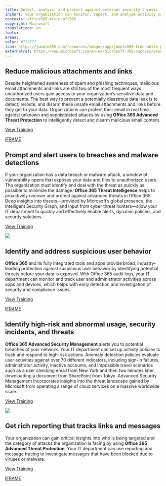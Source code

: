 ```yaml
---
title: Detect, analyze, and protect against external security threats
inshort: Your organization can monitor, report, and analyze activity so it can react promptly to detect and protect against external security threats to organization and client data.
contexts: office365,microsoft365
copyright: Microsoft
translations: en
tools: 
areas: 
color: #777777
icon: https://jumpto365.com/resources/images/app/jumpto365-Icon-white.png
externalref: https://www.microsoft.com/en-us/microsoft-365/success/productivitylibrary/detect-analyze-and-protect-against-external-security-threats
---
```


## Reduce malicious attachments and links

Despite heightened awareness of spam and phishing techniques, malicious email attachments and links are still two of the most frequent ways unauthorized users gain access to your organization’s sensitive data and documents. The best way to prevent a potentially disastrous data leak is to detect, reroute, and disarm these unsafe email attachments and links before they get to your data. Organizations can protect their email in real time against unknown and sophisticated attacks by using **Office 365 Advanced Threat Protection** to intelligently detect and disarm malicious email content.

[View Training](https://support.office.com/article/ATP-safe-attachments-in-Office-365-6e13311e-92ae-495e-a619-56d770199170)

[IFRAME](https://www.microsoft.com/en-us/videoplayer/embed/RE1Tzhy)

## Prompt and alert users to breaches and malware detections

If your organization has a data breach or malware attack, a window of vulnerability opens that exposes your data and files to unauthorized users. The organization must identify and deal with the threat as quickly as possible to minimize the damage. **Office 365 Threat Intelligence** helps to proactively uncover and protect against advanced threats in Office 365. Deep insights into threats—provided by Microsoft’s global presence, the Intelligent Security Graph, and input from cyber threat hunters—allow your IT department to quickly and effectively enable alerts, dynamic policies, and security solutions.

[View Training](https://support.office.com/article/Office-365-Threat-Intelligence-overview-32405DA5-BEE1-4A4B-82E5-8399DF94C512)

![](http://img-prod-cms-rt-microsoft-com.akamaized.net/cms/api/am/imageFileData/RE1MPoY?ver=c12f)

## Identify and address suspicious user behavior

**Office 365** and its fully integrated tools and apps provide broad, industry-leading protection against suspicious user behavior by identifying potential threats before your data is exposed. With Office 365 audit logs, your IT department can monitor and track user and administrator activities across apps and devices, which helps with early detection and investigation of security and compliance issues.

[View Training](https://support.office.com/article/Search-the-audit-log-in-the-Office-365-Security-Compliance-Center-0d4d0f35-390b-4518-800e-0c7ec95e946c)

[IFRAME](https://www.microsoft.com/en-us/videoplayer/embed/RE1UzS8)

## Identify high-risk and abnormal usage, security incidents, and threats

**Office 365 Advanced Security Management** alerts you to potential breaches of your network. Your IT department can set up activity policies to track and respond to high-risk actions. Anomaly detection policies evaluate user activities against over 70 different indicators, including sign-in failures, administrator activity, inactive accounts, and impossible travel scenarios such as a user checking email from New York and then two minutes later, downloading a document from SharePoint from Tokyo. Advanced Security Management incorporates insights into the threat landscape gained by Microsoft from operating a range of cloud services on a massive worldwide scale.

[View Training](https://support.office.com/article/Overview-of-Advanced-Security-Management-in-Office-365-81f0ee9a-9645-45ab-ba56-de9cbccab475)

![](http://img-prod-cms-rt-microsoft-com.akamaized.net/cms/api/am/imageFileData/RE1MPff?ver=63de)

## Get rich reporting that tracks links and messages

Your organization can gain critical insights into who is being targeted and the category of attacks the organization is facing by using **Office 365** **Advanced Threat Protection**. Your IT department can use reporting and message tracing to investigate messages that have been blocked due to viruses or malware.

[View Training](https://support.office.com/article/View-the-reports-for-Advanced-Threat-Protection-E47E838C-D99E-4C0B-B9AA-E66C4FAE902F)

[IFRAME](https://www.microsoft.com/en-us/videoplayer/embed/RE1TzhA)

